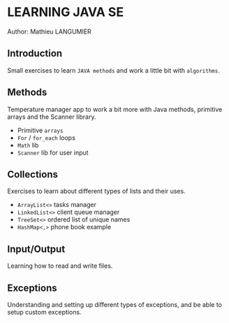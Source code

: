 # LEARNING JAVA SE

Author: Mathieu LANGUMIER

## Introduction
Small exercises to learn `JAVA methods` and work a little bit with `algorithms`.

## Methods
Temperature manager app to work a bit more with Java methods, primitive arrays and the Scanner library.
- Primitive `arrays`
- `For` / `for_each` loops
- `Math` lib
- `Scanner` lib for user input

## Collections
Exercises to learn about different types of lists and their uses.
- `ArrayList<>` tasks manager
- `LinkedList<>` client queue manager
- `TreeSet<>` ordered list of unique names
- `HashMap<,>` phone book example

## Input/Output
Learning how to read and write files.

## Exceptions
Understanding and setting up different types of exceptions, and be able to setup custom exceptions.